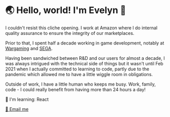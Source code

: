 # 🌏 Hello, world! I'm Evelyn 👋

I couldn't resist this cliche opening.
I work at Amazon where I do internal quality assurance to ensure the integrity of our marketplaces.<br>

Prior to that, I spent half a decade working in game development, notably at [Wargaming](https://na.wargaming.net/en) and [SEGA](https://www.sega.com/games).

Having been sandwiched between R&D and our users for almost a decade, I was always intrigued with the technical side of things but it wasn't until Feb 2021 when I actually committed to learning to code, partly due to the pandemic which allowed me to have a little wiggle room in obligations.<br>

Outside of work, I have a little human who keeps me busy. Work, family, code - I could really benefit from having more than 24 hours a day!

🌱 I'm learning: React

<a href="mailto:ev@evelynhuang.dev">📧 Email me</a>
